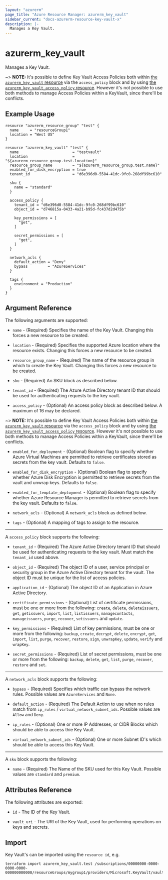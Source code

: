 ```yaml
---
layout: "azurerm"
page_title: "Azure Resource Manager: azurerm_key_vault"
sidebar_current: "docs-azurerm-resource-key-vault-x"
description: |-
  Manages a Key Vault.
---
```


# azurerm_key_vault

Manages a Key Vault.

~> **NOTE:** It's possible to define Key Vault Access Policies both within [the `azurerm_key_vault` resource](key_vault.html) via the `access_policy` block and by using [the `azurerm_key_vault_access_policy` resource](key_vault_access_policy.html). However it's not possible to use both methods to manage Access Policies within a KeyVault, since there'll be conflicts.

## Example Usage

```hcl
resource "azurerm_resource_group" "test" {
  name     = "resourceGroup1"
  location = "West US"
}

resource "azurerm_key_vault" "test" {
  name                        = "testvault"
  location                    = "${azurerm_resource_group.test.location}"
  resource_group_name         = "${azurerm_resource_group.test.name}"
  enabled_for_disk_encryption = true
  tenant_id                   = "d6e396d0-5584-41dc-9fc0-268df99bc610"

  sku {
    name = "standard"
  }

  access_policy {
    tenant_id = "d6e396d0-5584-41dc-9fc0-268df99bc610"
    object_id = "d746815a-0433-4a21-b95d-fc437d2d475b"

    key_permissions = [
      "get",
    ]

    secret_permissions = [
      "get",
    ]
  }

  network_acls {
    default_action = "Deny"
    bypass         = "AzureServices"
  }

  tags {
    environment = "Production"
  }
}
```

## Argument Reference

The following arguments are supported:

* `name` - (Required) Specifies the name of the Key Vault. Changing this forces a new resource to be created.

* `location` - (Required) Specifies the supported Azure location where the resource exists. Changing this forces a new resource to be created.

* `resource_group_name` - (Required) The name of the resource group in which to create the Key Vault. Changing this forces a new resource to be created.

* `sku` - (Required) An SKU block as described below.

* `tenant_id` - (Required) The Azure Active Directory tenant ID that should be used for authenticating requests to the key vault.

* `access_policy` - (Optional) An access policy block as described below. A maximum of 16 may be declared.
    
~> **NOTE:** It's possible to define Key Vault Access Policies both within [the `azurerm_key_vault` resource](key_vault.html) via the `access_policy` block and by using [the `azurerm_key_vault_access_policy` resource](key_vault_access_policy.html). However it's not possible to use both methods to manage Access Policies within a KeyVault, since there'll be conflicts.

* `enabled_for_deployment` - (Optional) Boolean flag to specify whether Azure Virtual Machines are permitted to retrieve certificates stored as secrets from the key vault. Defaults to `false`.

* `enabled_for_disk_encryption` - (Optional) Boolean flag to specify whether Azure Disk Encryption is permitted to retrieve secrets from the vault and unwrap keys. Defaults to `false`.

* `enabled_for_template_deployment` - (Optional) Boolean flag to specify whether Azure Resource Manager is permitted to retrieve secrets from the key vault. Defaults to `false`.

* `network_acls` - (Optional) A `network_acls` block as defined below.

* `tags` - (Optional) A mapping of tags to assign to the resource.

---

A `access_policy` block supports the following:

* `tenant_id` - (Required) The Azure Active Directory tenant ID that should be used for authenticating requests to the key vault. Must match the `tenant_id` used above.

* `object_id` - (Required) The object ID of a user, service principal or security group in the Azure Active Directory tenant for the vault. The object ID must be unique for the list of access policies.

* `application_id` - (Optional) The object ID of an Application in Azure Active Directory.

* `certificate_permissions` - (Optional) List of certificate permissions, must be one or more from the following: `create`, `delete`, `deleteissuers`, `get`, `getissuers`, `import`, `list`, `listissuers`, `managecontacts`, `manageissuers`, `purge`, `recover`, `setissuers` and `update`.

* `key_permissions` - (Required) List of key permissions, must be one or more from the following: `backup`, `create`, `decrypt`, `delete`, `encrypt`, `get`, `import`, `list`, `purge`, `recover`, `restore`, `sign`, `unwrapKey`, `update`, `verify` and `wrapKey`.

* `secret_permissions` - (Required) List of secret permissions, must be one or more from the following: `backup`, `delete`, `get`, `list`, `purge`, `recover`, `restore` and `set`.


---

A `network_acls` block supports the following:

* `bypass` - (Required) Specifies which traffic can bypass the network rules. Possible values are `AzureServices` and `None`.

* `default_action` - (Required) The Default Action to use when no rules match from `ip_rules` / `virtual_network_subnet_ids`. Possible values are `Allow` and `Deny`.

* `ip_rules` - (Optional) One or more IP Addresses, or CIDR Blocks which should be able to access thie Key Vault.

* `virtual_network_subnet_ids` - (Optional) One or more Subnet ID's which should be able to access this Key Vault.

---

A `sku` block supports the following:

* `name` - (Required) The Name of the SKU used for this Key Vault. Possible values are `standard` and `premium`.


## Attributes Reference

The following attributes are exported:

* `id` - The ID of the Key Vault.

* `vault_uri` - The URI of the Key Vault, used for performing operations on keys and secrets.

## Import

Key Vault's can be imported using the `resource id`, e.g.

```shell
terraform import azurerm_key_vault.test /subscriptions/00000000-0000-0000-0000-000000000000/resourceGroups/mygroup1/providers/Microsoft.KeyVault/vaults/vault1
```
